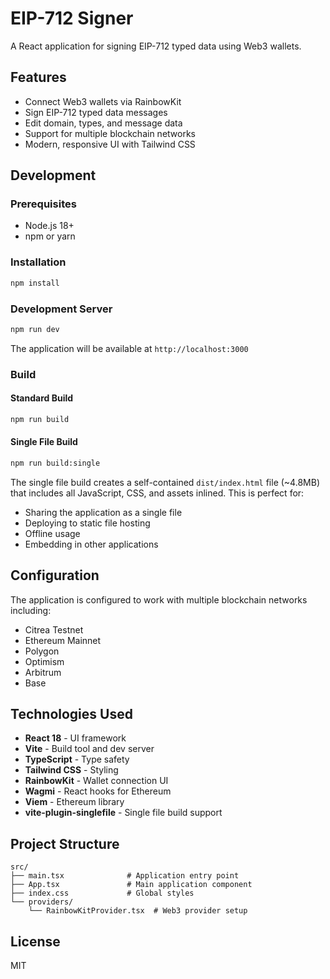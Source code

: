 # EIP-712 Signer

A React application for signing EIP-712 typed data using Web3 wallets.

## Features

- Connect Web3 wallets via RainbowKit
- Sign EIP-712 typed data messages
- Edit domain, types, and message data
- Support for multiple blockchain networks
- Modern, responsive UI with Tailwind CSS

## Development

### Prerequisites

- Node.js 18+ 
- npm or yarn

### Installation

```bash
npm install
```

### Development Server

```bash
npm run dev
```

The application will be available at `http://localhost:3000`

### Build

#### Standard Build
```bash
npm run build
```

#### Single File Build
```bash
npm run build:single
```

The single file build creates a self-contained `dist/index.html` file (~4.8MB) that includes all JavaScript, CSS, and assets inlined. This is perfect for:

- Sharing the application as a single file
- Deploying to static file hosting
- Offline usage
- Embedding in other applications

## Configuration

The application is configured to work with multiple blockchain networks including:
- Citrea Testnet
- Ethereum Mainnet
- Polygon
- Optimism
- Arbitrum
- Base

## Technologies Used

- **React 18** - UI framework
- **Vite** - Build tool and dev server
- **TypeScript** - Type safety
- **Tailwind CSS** - Styling
- **RainbowKit** - Wallet connection UI
- **Wagmi** - React hooks for Ethereum
- **Viem** - Ethereum library
- **vite-plugin-singlefile** - Single file build support

## Project Structure

```
src/
├── main.tsx              # Application entry point
├── App.tsx               # Main application component
├── index.css             # Global styles
└── providers/
    └── RainbowKitProvider.tsx  # Web3 provider setup
```

## License

MIT